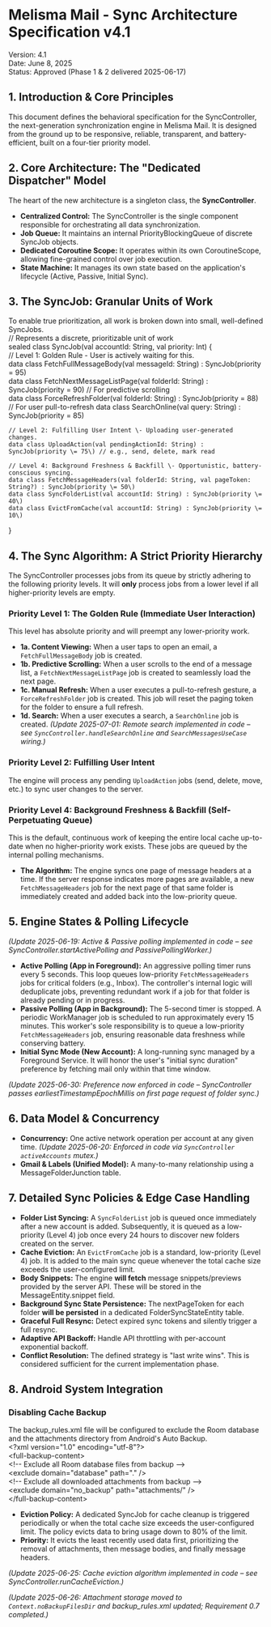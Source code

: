 # **Melisma Mail \- Sync Architecture Specification v4.1**

Version: 4.1  
Date: June 8, 2025  
Status: Approved (Phase 1 & 2 delivered 2025-06-17)

## **1\. Introduction & Core Principles**

This document defines the behavioral specification for the SyncController, the next-generation synchronization engine in Melisma Mail. It is designed from the ground up to be responsive, reliable, transparent, and battery-efficient, built on a four-tier priority model.

## **2\. Core Architecture: The "Dedicated Dispatcher" Model**

The heart of the new architecture is a singleton class, the **SyncController**.

* **Centralized Control:** The SyncController is the single component responsible for orchestrating all data synchronization.  
* **Job Queue:** It maintains an internal PriorityBlockingQueue of discrete SyncJob objects.  
* **Dedicated Coroutine Scope:** It operates within its own CoroutineScope, allowing fine-grained control over job execution.  
* **State Machine:** It manages its own state based on the application's lifecycle (Active, Passive, Initial Sync).

## **3\. The SyncJob: Granular Units of Work**

To enable true prioritization, all work is broken down into small, well-defined SyncJobs.  
// Represents a discrete, prioritizable unit of work  
sealed class SyncJob(val accountId: String, val priority: Int) {  
    // Level 1: Golden Rule \- User is actively waiting for this.  
    data class FetchFullMessageBody(val messageId: String) : SyncJob(priority \= 95\)  
    data class FetchNextMessageListPage(val folderId: String) : SyncJob(priority \= 90\) // For predictive scrolling  
    data class ForceRefreshFolder(val folderId: String) : SyncJob(priority \= 88\) // For user pull-to-refresh
    data class SearchOnline(val query: String) : SyncJob(priority \= 85\)

    // Level 2: Fulfilling User Intent \- Uploading user-generated changes.  
    data class UploadAction(val pendingActionId: String) : SyncJob(priority \= 75\) // e.g., send, delete, mark read

    // Level 4: Background Freshness & Backfill \- Opportunistic, battery-conscious syncing.  
    data class FetchMessageHeaders(val folderId: String, val pageToken: String?) : SyncJob(priority \= 50\)  
    data class SyncFolderList(val accountId: String) : SyncJob(priority \= 40\)  
    data class EvictFromCache(val accountId: String) : SyncJob(priority \= 10\)  
}

## **4\. The Sync Algorithm: A Strict Priority Hierarchy**

The SyncController processes jobs from its queue by strictly adhering to the following priority levels. It will **only** process jobs from a lower level if all higher-priority levels are empty.

### **Priority Level 1: The Golden Rule (Immediate User Interaction)**

This level has absolute priority and will preempt any lower-priority work.

* **1a. Content Viewing:** When a user taps to open an email, a `FetchFullMessageBody` job is created.  
* **1b. Predictive Scrolling:** When a user scrolls to the end of a message list, a `FetchNextMessageListPage` job is created to seamlessly load the next page.
* **1c. Manual Refresh:** When a user executes a pull-to-refresh gesture, a `ForceRefreshFolder` job is created. This job will reset the paging token for the folder to ensure a full refresh.
* **1d. Search:** When a user executes a search, a `SearchOnline` job is created.
  _(Update 2025-07-01: Remote search implemented in code – see `SyncController.handleSearchOnline` and `SearchMessagesUseCase` wiring.)_

### **Priority Level 2: Fulfilling User Intent**

The engine will process any pending `UploadAction` jobs (send, delete, move, etc.) to sync user changes to the server.

### **Priority Level 4: Background Freshness & Backfill (Self-Perpetuating Queue)**

This is the default, continuous work of keeping the entire local cache up-to-date when no higher-priority work exists. These jobs are queued by the internal polling mechanisms.

* **The Algorithm:** The engine syncs one page of message headers at a time. If the server response indicates more pages are available, a new `FetchMessageHeaders` job for the next page of that same folder is immediately created and added back into the low-priority queue.

## **5\. Engine States & Polling Lifecycle**

_(Update 2025-06-19: Active & Passive polling implemented in code – see SyncController.startActivePolling and PassivePollingWorker.)_

* **Active Polling (App in Foreground):** An aggressive polling timer runs every 5 seconds. This loop queues low-priority `FetchMessageHeaders` jobs for critical folders (e.g., Inbox). The controller's internal logic will deduplicate jobs, preventing redundant work if a job for that folder is already pending or in progress.
* **Passive Polling (App in Background):** The 5-second timer is stopped. A periodic WorkManager job is scheduled to run approximately every 15 minutes. This worker's sole responsibility is to queue a low-priority `FetchMessageHeaders` job, ensuring reasonable data freshness while conserving battery.
* **Initial Sync Mode (New Account):** A long-running sync managed by a Foreground Service. It will honor the user's "initial sync duration" preference by fetching mail only within that time window.

_(Update 2025-06-30: Preference now enforced in code – SyncController passes earliestTimestampEpochMillis on first page request of folder sync.)_

## **6\. Data Model & Concurrency**

* **Concurrency:** One active network operation per account at any given time. _(Update 2025-06-20: Enforced in code via `SyncController` `activeAccounts` mutex.)_  
* **Gmail & Labels (Unified Model):** A many-to-many relationship using a MessageFolderJunction table.

## **7\. Detailed Sync Policies & Edge Case Handling**

* **Folder List Syncing:** A `SyncFolderList` job is queued once immediately after a new account is added. Subsequently, it is queued as a low-priority (Level 4) job once every 24 hours to discover new folders created on the server.
* **Cache Eviction:** An `EvictFromCache` job is a standard, low-priority (Level 4) job. It is added to the main sync queue whenever the total cache size exceeds the user-configured limit.
* **Body Snippets:** The engine **will fetch** message snippets/previews provided by the server API. These will be stored in the MessageEntity.snippet field.  
* **Background Sync State Persistence:** The nextPageToken for each folder **will be persisted** in a dedicated FolderSyncStateEntity table.  
* **Graceful Full Resync:** Detect expired sync tokens and silently trigger a full resync.  
* **Adaptive API Backoff:** Handle API throttling with per-account exponential backoff.  
* **Conflict Resolution:** The defined strategy is "last write wins". This is considered sufficient for the current implementation phase.

## **8\. Android System Integration**

### **Disabling Cache Backup**

The backup\_rules.xml file will be configured to exclude the Room database and the attachments directory from Android's Auto Backup.  
\<?xml version="1.0" encoding="utf-8"?\>  
\<full-backup-content\>  
    \<\!-- Exclude all Room database files from backup \--\>  
    \<exclude domain="database" path="." /\>  
    \<\!-- Exclude all downloaded attachments from backup \--\>  
    \<exclude domain="no\_backup" path="attachments/" /\>  
\</full-backup-content\>  

* **Eviction Policy:** A dedicated SyncJob for cache cleanup is triggered periodically or when the total cache size exceeds the user-configured limit. The policy evicts data to bring usage down to 80% of the limit.
* **Priority:** It evicts the least recently used data first, prioritizing the removal of attachments, then message bodies, and finally message headers.

_(Update 2025-06-25: Cache eviction algorithm implemented in code – see SyncController.runCacheEviction.)_

_(Update 2025-06-26: Attachment storage moved to `Context.noBackupFilesDir` and backup_rules.xml updated; Requirement 0.7 completed.)_
